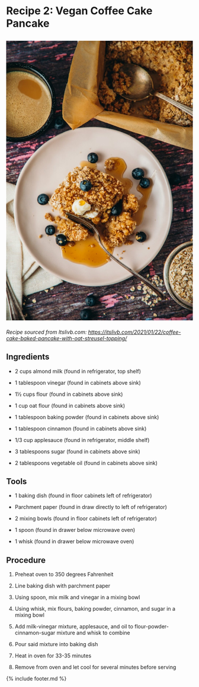 # Recipe 2: Vegan Coffee Cake Pancake

## ![](images\media\image2.jpeg)

*Recipe sourced from Itslivb.com:
https://itslivb.com/2021/01/22/coffee-cake-baked-pancake-with-oat-streusel-topping/*

## Ingredients

-   2 cups almond milk (found in refrigerator, top shelf)

-   1 tablespoon vinegar (found in cabinets above sink)

-   1½ cups flour (found in cabinets above sink)

-   1 cup oat flour (found in cabinets above sink)

-   1 tablespoon baking powder (found in cabinets above sink)

-   1 tablespoon cinnamon (found in cabinets above sink)

-   1/3 cup applesauce (found in refrigerator, middle shelf)

-   3 tablespoons sugar (found in cabinets above sink)

-   2 tablespoons vegetable oil (found in cabinets above sink)

## Tools

-   1 baking dish (found in floor cabinets left of refrigerator)

-   Parchment paper (found in draw directly to left of refrigerator)

-   2 mixing bowls (found in floor cabinets left of refrigerator)

-   1 spoon (found in drawer below microwave oven)

-   1 whisk (found in drawer below microwave oven)

## Procedure

1.  Preheat oven to 350 degrees Fahrenheit

2.  Line baking dish with parchment paper

3.  Using spoon, mix milk and vinegar in a mixing bowl

4.  Using whisk, mix flours, baking powder, cinnamon, and sugar in a
    mixing bowl

5.  Add milk-vinegar mixture, applesauce, and oil to
    flour-powder-cinnamon-sugar mixture and whisk to combine

6.  Pour said mixture into baking dish

7.  Heat in oven for 33-35 minutes

8.  Remove from oven and let cool for several minutes before serving

{% include footer.md %}